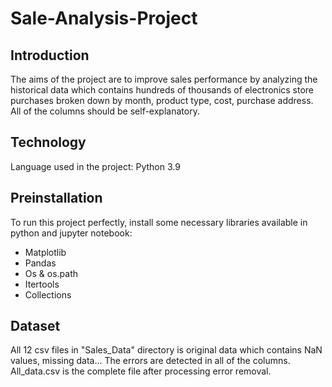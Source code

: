 # Sale-Analysis-Project
## Introduction
The aims of the project are to improve sales performance by analyzing the historical data which contains hundreds of thousands of electronics store purchases broken down by month, product type, cost, purchase address. All of the columns should be self-explanatory.

## Technology
Language used in the project: Python 3.9

## Preinstallation 
To run this project perfectly, install some necessary libraries available in python and jupyter notebook: 
- Matplotlib
- Pandas
- Os & os.path
- Itertools
- Collections

## Dataset
All 12 csv files in "Sales_Data" directory is original data which contains NaN values, missing data... The errors are detected in all of the columns.
All_data.csv is the complete file after processing error removal.
#
